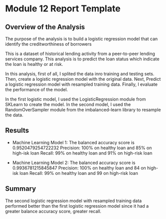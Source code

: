 # Module 12 Report Template

## Overview of the Analysis

The purpose of the analysis is to build a logistic regression model that can identify the creditworthiness of borrowers

This is a dataset of historical lending activity from a peer-to-peer lending services company. 
This analysis is to predict the loan status which indicate the loan is healthy or at risk.

In this analysis, first of all, I splited the data inro training and testing sets. Then, create a logistic regression model with the original data. Next, Predict a logistic regression model with resampled training data. Finally, I evaluate the performance of the model.

In the first logistic model, I used the LogisticRegression module from SKLearn to create the model.
In the second model, I used the RandomOverSampler module from the imbalanced-learn library to resample the data.

## Results

* Machine Learning Model 1:
  The balanced accuracy score is 0.9520479254722232
  Precision: 100% on healthy loan and 85% on high-isk loan
  Recall: 99% on healthy loan and 91% on high-risk loan


* Machine Learning Model 2:
  The balanced accuracy score is 0.9936781215845847
  Precision: 100% on healthy loan and 84 on high-isk loan
  Recall: 99% on healthy loan and 99 on high-risk loan

## Summary

The second logistic regression model with resampled training data performed better than the first logistic regression model since it had a greater balance accuracy score, greater recall.

